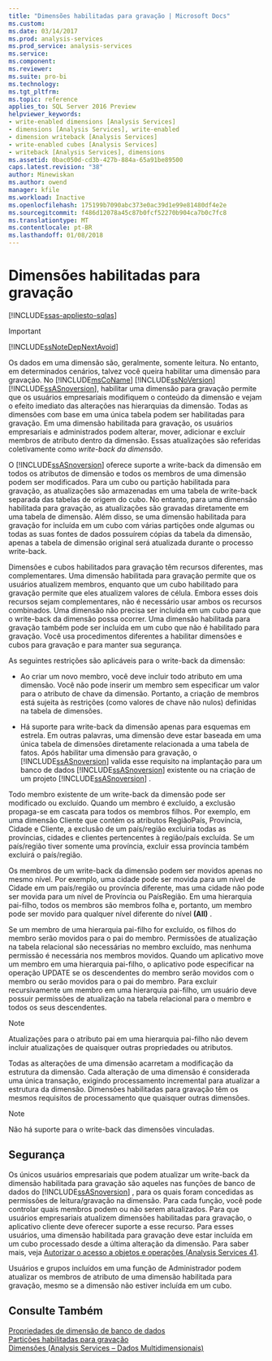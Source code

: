 ```yaml
---
title: "Dimensões habilitadas para gravação | Microsoft Docs"
ms.custom: 
ms.date: 03/14/2017
ms.prod: analysis-services
ms.prod_service: analysis-services
ms.service: 
ms.component: 
ms.reviewer: 
ms.suite: pro-bi
ms.technology: 
ms.tgt_pltfrm: 
ms.topic: reference
applies_to: SQL Server 2016 Preview
helpviewer_keywords:
- write-enabled dimensions [Analysis Services]
- dimensions [Analysis Services], write-enabled
- dimension writeback [Analysis Services]
- write-enabled cubes [Analysis Services]
- writeback [Analysis Services], dimensions
ms.assetid: 0bac050d-cd3b-427b-884a-65a91be89500
caps.latest.revision: "38"
author: Minewiskan
ms.author: owend
manager: kfile
ms.workload: Inactive
ms.openlocfilehash: 175199b7090abc373e0ac39d1e99e81480df4e2e
ms.sourcegitcommit: f486d12078a45c87b0fcf52270b904ca7b0c7fc8
ms.translationtype: MT
ms.contentlocale: pt-BR
ms.lasthandoff: 01/08/2018
---
```

# <a name="write-enabled-dimensions"></a>Dimensões habilitadas para gravação
[!INCLUDE[ssas-appliesto-sqlas](../../includes/ssas-appliesto-sqlas.md)]
    
> [!IMPORTANT]  
>  [!INCLUDE[ssNoteDepNextAvoid](../../includes/ssnotedepnextavoid-md.md)]  
  
 Os dados em uma dimensão são, geralmente, somente leitura. No entanto, em determinados cenários, talvez você queira habilitar uma dimensão para gravação. No [!INCLUDE[msCoName](../../includes/msconame-md.md)] [!INCLUDE[ssNoVersion](../../includes/ssnoversion-md.md)] [!INCLUDE[ssASnoversion](../../includes/ssasnoversion-md.md)], habilitar uma dimensão para gravação permite que os usuários empresariais modifiquem o conteúdo da dimensão e vejam o efeito imediato das alterações nas hierarquias da dimensão. Todas as dimensões com base em uma única tabela podem ser habilitadas para gravação. Em uma dimensão habilitada para gravação, os usuários empresariais e administrados podem alterar, mover, adicionar e excluir membros de atributo dentro da dimensão. Essas atualizações são referidas coletivamente como *write-back da dimensão*.  
  
 O [!INCLUDE[ssASnoversion](../../includes/ssasnoversion-md.md)] oferece suporte a write-back da dimensão em todos os atributos de dimensão e todos os membros de uma dimensão podem ser modificados. Para um cubo ou partição habilitada para gravação, as atualizações são armazenadas em uma tabela de write-back separada das tabelas de origem do cubo. No entanto, para uma dimensão habilitada para gravação, as atualizações são gravadas diretamente em uma tabela de dimensão. Além disso, se uma dimensão habilitada para gravação for incluída em um cubo com várias partições onde algumas ou todas as suas fontes de dados possuírem cópias da tabela da dimensão, apenas a tabela de dimensão original será atualizada durante o processo write-back.  
  
 Dimensões e cubos habilitados para gravação têm recursos diferentes, mas complementares. Uma dimensão habilitada para gravação permite que os usuários atualizem membros, enquanto que um cubo habilitado para gravação permite que eles atualizem valores de célula. Embora esses dois recursos sejam complementares, não é necessário usar ambos os recursos combinados. Uma dimensão não precisa ser incluída em um cubo para que o write-back da dimensão possa ocorrer. Uma dimensão habilitada para gravação também pode ser incluída em um cubo que não é habilitado para gravação. Você usa procedimentos diferentes a habilitar dimensões e cubos para gravação e para manter sua segurança.  
  
 As seguintes restrições são aplicáveis para o write-back da dimensão:  
  
-   Ao criar um novo membro, você deve incluir todo atributo em uma dimensão. Você não pode inserir um membro sem especificar um valor para o atributo de chave da dimensão. Portanto, a criação de membros está sujeita às restrições (como valores de chave não nulos) definidas na tabela de dimensões.  
  
-   Há suporte para write-back da dimensão apenas para esquemas em estrela. Em outras palavras, uma dimensão deve estar baseada em uma única tabela de dimensões diretamente relacionada a uma tabela de fatos. Após habilitar uma dimensão para gravação, o [!INCLUDE[ssASnoversion](../../includes/ssasnoversion-md.md)] valida esse requisito na implantação para um banco de dados [!INCLUDE[ssASnoversion](../../includes/ssasnoversion-md.md)] existente ou na criação de um projeto [!INCLUDE[ssASnoversion](../../includes/ssasnoversion-md.md)] .  
  
 Todo membro existente de um write-back da dimensão pode ser modificado ou excluído. Quando um membro é excluído, a exclusão propaga-se em cascata para todos os membros filhos. Por exemplo, em uma dimensão Cliente que contém os atributos RegiãoPaís, Província, Cidade e Cliente, a exclusão de um país/região excluiria todas as províncias, cidades e clientes pertencentes à região/país excluída. Se um país/região tiver somente uma província, excluir essa província também excluirá o país/região.  
  
 Os membros de um write-back da dimensão podem ser movidos apenas no mesmo nível. Por exemplo, uma cidade pode ser movida para um nível de Cidade em um país/região ou província diferente, mas uma cidade não pode ser movida para um nível de Província ou PaísRegião. Em uma hierarquia pai-filho, todos os membros são membros folha e, portanto, um membro pode ser movido para qualquer nível diferente do nível **(All)** .  
  
 Se um membro de uma hierarquia pai-filho for excluído, os filhos do membro serão movidos para o pai do membro. Permissões de atualização na tabela relacional são necessárias no membro excluído, mas nenhuma permissão é necessária nos membros movidos. Quando um aplicativo move um membro em uma hierarquia pai-filho, o aplicativo pode especificar na operação UPDATE se os descendentes do membro serão movidos com o membro ou serão movidos para o pai do membro. Para excluir recursivamente um membro em uma hierarquia pai-filho, um usuário deve possuir permissões de atualização na tabela relacional para o membro e todos os seus descendentes.  
  
> [!NOTE]  
>  Atualizações para o atributo pai em uma hierarquia pai-filho não devem incluir atualizações de quaisquer outras propriedades ou atributos.  
  
 Todas as alterações de uma dimensão acarretam a modificação da estrutura da dimensão. Cada alteração de uma dimensão é considerada uma única transação, exigindo processamento incremental para atualizar a estrutura da dimensão. Dimensões habilitadas para gravação têm os mesmos requisitos de processamento que quaisquer outras dimensões.  
  
> [!NOTE]  
>  Não há suporte para o write-back das dimensões vinculadas.  
  
## <a name="security"></a>Segurança  
 Os únicos usuários empresariais que podem atualizar um write-back da dimensão habilitada para gravação são aqueles nas funções de banco de dados do [!INCLUDE[ssASnoversion](../../includes/ssasnoversion-md.md)] , para os quais foram concedidas as permissões de leitura/gravação na dimensão. Para cada função, você pode controlar quais membros podem ou não serem atualizados. Para que usuários empresariais atualizem dimensões habilitadas para gravação, o aplicativo cliente deve oferecer suporte a esse recurso. Para esses usuários, uma dimensão habilitada para gravação deve estar incluída em um cubo processado desde a última alteração da dimensão. Para saber mais, veja [Autorizar o acesso a objetos e operações &#40;Analysis Services 41](../../analysis-services/multidimensional-models/authorizing-access-to-objects-and-operations-analysis-services.md).  
  
 Usuários e grupos incluídos em uma função de Administrador podem atualizar os membros de atributo de uma dimensão habilitada para gravação, mesmo se a dimensão não estiver incluída em um cubo.  
  
## <a name="see-also"></a>Consulte Também  
 [Propriedades de dimensão de banco de dados](../../analysis-services/multidimensional-models-olap-logical-dimension-objects/database-dimension-properties.md)   
 [Partições habilitadas para gravação](../../analysis-services/multidimensional-models-olap-logical-cube-objects/partitions-write-enabled-partitions.md)   
 [Dimensões &#40;Analysis Services – Dados Multidimensionais&#41;](../../analysis-services/multidimensional-models-olap-logical-dimension-objects/dimensions-analysis-services-multidimensional-data.md)  
  
  
